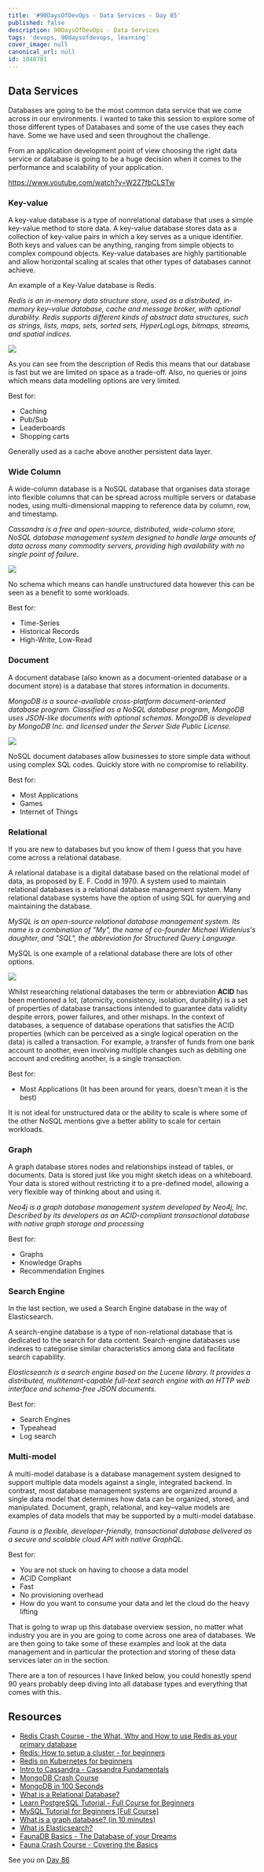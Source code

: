 ```yaml
---
title: '#90DaysOfDevOps - Data Services - Day 85'
published: false
description: 90DaysOfDevOps - Data Services
tags: 'devops, 90daysofdevops, learning'
cover_image: null
canonical_url: null
id: 1048781
---
```


## Data Services

Databases are going to be the most common data service that we come across in our environments. I wanted to take this session to explore some of those different types of Databases and some of the use cases they each have. Some we have used and seen throughout the challenge.

From an application development point of view choosing the right data service or database is going to be a huge decision when it comes to the performance and scalability of your application.

https://www.youtube.com/watch?v=W2Z7fbCLSTw

### Key-value

A key-value database is a type of nonrelational database that uses a simple key-value method to store data. A key-value database stores data as a collection of key-value pairs in which a key serves as a unique identifier. Both keys and values can be anything, ranging from simple objects to complex compound objects. Key-value databases are highly partitionable and allow horizontal scaling at scales that other types of databases cannot achieve.

An example of a Key-Value database is Redis.

_Redis is an in-memory data structure store, used as a distributed, in-memory key–value database, cache and message broker, with optional durability. Redis supports different kinds of abstract data structures, such as strings, lists, maps, sets, sorted sets, HyperLogLogs, bitmaps, streams, and spatial indices._

![](Images/Day85_Data1.png)

As you can see from the description of Redis this means that our database is fast but we are limited on space as a trade-off. Also, no queries or joins which means data modelling options are very limited.

Best for:

- Caching
- Pub/Sub
- Leaderboards
- Shopping carts

Generally used as a cache above another persistent data layer.

### Wide Column

A wide-column database is a NoSQL database that organises data storage into flexible columns that can be spread across multiple servers or database nodes, using multi-dimensional mapping to reference data by column, row, and timestamp.

_Cassandra is a free and open-source, distributed, wide-column store, NoSQL database management system designed to handle large amounts of data across many commodity servers, providing high availability with no single point of failure._

![](Images/Day85_Data2.png)

No schema which means can handle unstructured data however this can be seen as a benefit to some workloads.

Best for:

- Time-Series
- Historical Records
- High-Write, Low-Read

### Document

A document database (also known as a document-oriented database or a document store) is a database that stores information in documents.

_MongoDB is a source-available cross-platform document-oriented database program. Classified as a NoSQL database program, MongoDB uses JSON-like documents with optional schemas. MongoDB is developed by MongoDB Inc. and licensed under the Server Side Public License._

![](Images/Day85_Data3.png)

NoSQL document databases allow businesses to store simple data without using complex SQL codes. Quickly store with no compromise to reliability.

Best for:

- Most Applications
- Games
- Internet of Things

### Relational

If you are new to databases but you know of them I guess that you have come across a relational database.

A relational database is a digital database based on the relational model of data, as proposed by E. F. Codd in 1970. A system used to maintain relational databases is a relational database management system. Many relational database systems have the option of using SQL for querying and maintaining the database.

_MySQL is an open-source relational database management system. Its name is a combination of "My", the name of co-founder Michael Widenius's daughter, and "SQL", the abbreviation for Structured Query Language._

MySQL is one example of a relational database there are lots of other options.

![](Images/Day85_Data4.png)

Whilst researching relational databases the term or abbreviation **ACID** has been mentioned a lot, (atomicity, consistency, isolation, durability) is a set of properties of database transactions intended to guarantee data validity despite errors, power failures, and other mishaps. In the context of databases, a sequence of database operations that satisfies the ACID properties (which can be perceived as a single logical operation on the data) is called a transaction. For example, a transfer of funds from one bank account to another, even involving multiple changes such as debiting one account and crediting another, is a single transaction.

Best for:

- Most Applications (It has been around for years, doesn't mean it is the best)

It is not ideal for unstructured data or the ability to scale is where some of the other NoSQL mentions give a better ability to scale for certain workloads.

### Graph

A graph database stores nodes and relationships instead of tables, or documents. Data is stored just like you might sketch ideas on a whiteboard. Your data is stored without restricting it to a pre-defined model, allowing a very flexible way of thinking about and using it.

_Neo4j is a graph database management system developed by Neo4j, Inc. Described by its developers as an ACID-compliant transactional database with native graph storage and processing_

Best for:

- Graphs
- Knowledge Graphs
- Recommendation Engines

### Search Engine

In the last section, we used a Search Engine database in the way of Elasticsearch.

A search-engine database is a type of non-relational database that is dedicated to the search for data content. Search-engine databases use indexes to categorise similar characteristics among data and facilitate search capability.

_Elasticsearch is a search engine based on the Lucene library. It provides a distributed, multitenant-capable full-text search engine with an HTTP web interface and schema-free JSON documents._

Best for:

- Search Engines
- Typeahead
- Log search

### Multi-model

A multi-model database is a database management system designed to support multiple data models against a single, integrated backend. In contrast, most database management systems are organized around a single data model that determines how data can be organized, stored, and manipulated. Document, graph, relational, and key–value models are examples of data models that may be supported by a multi-model database.

_Fauna is a flexible, developer-friendly, transactional database delivered as a secure and scalable cloud API with native GraphQL._

Best for:

- You are not stuck on having to choose a data model
- ACID Compliant
- Fast
- No provisioning overhead
- How do you want to consume your data and let the cloud do the heavy lifting

That is going to wrap up this database overview session, no matter what industry you are in you are going to come across one area of databases. We are then going to take some of these examples and look at the data management and in particular the protection and storing of these data services later on in the section.

There are a ton of resources I have linked below, you could honestly spend 90 years probably deep diving into all database types and everything that comes with this.

## Resources

- [Redis Crash Course - the What, Why and How to use Redis as your primary database](https://www.youtube.com/watch?v=OqCK95AS-YE)
- [Redis: How to setup a cluster - for beginners](https://www.youtube.com/watch?v=GEg7s3i6Jak)
- [Redis on Kubernetes for beginners](https://www.youtube.com/watch?v=JmCn7k0PlV4)
- [Intro to Cassandra - Cassandra Fundamentals](https://www.youtube.com/watch?v=YjYWsN1vek8)
- [MongoDB Crash Course](https://www.youtube.com/watch?v=ofme2o29ngU)
- [MongoDB in 100 Seconds](https://www.youtube.com/watch?v=-bt_y4Loofg)
- [What is a Relational Database?](https://www.youtube.com/watch?v=OqjJjpjDRLc)
- [Learn PostgreSQL Tutorial - Full Course for Beginners](https://www.youtube.com/watch?v=qw--VYLpxG4)
- [MySQL Tutorial for Beginners [Full Course]](https://www.youtube.com/watch?v=7S_tz1z_5bA)
- [What is a graph database? (in 10 minutes)](https://www.youtube.com/watch?v=REVkXVxvMQE)
- [What is Elasticsearch?](https://www.youtube.com/watch?v=ZP0NmfyfsoM)
- [FaunaDB Basics - The Database of your Dreams](https://www.youtube.com/watch?v=2CipVwISumA)
- [Fauna Crash Course - Covering the Basics](https://www.youtube.com/watch?v=ihaB7CqJju0)

See you on [Day 86](day86.md)
